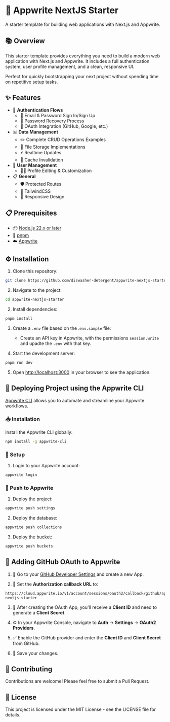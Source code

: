 # 🚀 Appwrite NextJS Starter

A starter template for building web applications with Next.js and Appwrite.

## 📚 Overview

This starter template provides everything you need to build a
modern web application with Next.js and Appwrite. It includes a
full authentication system, user profile management, and a clean,
responsive UI.

Perfect for quickly bootstrapping your next project without
spending time on repetitive setup tasks.

## ✨ Features

- 🔐 **Authentication Flows**
  - 📧 Email & Password Sign In/Sign Up
  - 🔄 Password Recovery Process
  - 🔑 OAuth Integration (GitHub, Google, etc.)
- 📊 **Data Management**
  - ✏️ Complete CRUD Operations Examples
  - 📁 File Storage Implementations
  - ⚡ Realtime Updates
  - 🔄 Cache Invalidation
- 👤 **User Management**
  - 👨‍💻 Profile Editing & Customization
- 📋 **General**
  - 🛡️ Protected Routes
  - 🎨 TailwindCSS
  - 📱 Responsive Design

## 📋 Prerequisites

- 📦 [Node.js 22.x or later](https://nodejs.org/en/download)
- 🔧 [pnpm](https://pnpm.io/)
- ☁️ [Appwrite](https://cloud.appwrite.io)

## ⚙️ Installation

1. Clone this repository:

```bash
git clone https://github.com/diswasher-detergent/appwrite-nextjs-starter.git
```

2. Navigate to the project:

```bash
cd appwrite-nextjs-starter
```

2. Install dependencies:

```bash
pnpm install
```

3. Create a `.env` file based on the .`env.sample` file:

   - Create an API key in Appwrite, with the permissions `session.write` and upadte the `.env` with that key.

4. Start the development server:

```bash
pnpm run dev
```

5. Open [http://localhost:3000](http://localhost:3000) in your browser to see the application.

## 🚢 Deploying Project using the Appwrite CLI

[Appwrite CLI](https://appwrite.io/docs/tooling/command-line/installation) allows you to automate and streamline your Appwrite workflows.

### 📥 Installation

Install the Appwrite CLI globally:

```bash
npm install -g appwrite-cli
```

### 🔧 Setup

1. Login to your Appwrite account:

```bash
appwrite login
```

### 🚀 Push to Appwrite

1. Deploy the project:

```bash
appwrite push settings
```

2. Deploy the database:

```bash
appwrite push collections
```

3. Deploy the bucket:

```bash
appwrite push buckets
```

## 🔑 Adding GitHub OAuth to Appwrite

1. 🔗 Go to your [GitHub Developer Settings](https://github.com/settings/apps) and create a new App.

2. 🔄 Set the **Authorization callback URL** to:

```
https://cloud.appwrite.io/v1/account/sessions/oauth2/callback/github/appwrite-nextjs-starter
```

3. 🔐 After creating the OAuth App, you'll receive a **Client ID** and need to generate a **Client Secret**.

4. ⚙️ In your Appwrite Console, navigate to **Auth** → **Settings** → **OAuth2 Providers**.

5. ✅ Enable the GitHub provider and enter the **Client ID** and **Client Secret** from GitHub.

6. 💾 Save your changes.

## 👥 Contributing

Contributions are welcome! Please feel free to submit a Pull Request.

## 📄 License

This project is licensed under the MIT License - see the LICENSE file for details.
